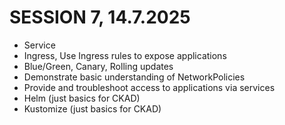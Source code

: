SESSION 7, 14.7.2025 
========================

* Service
* Ingress, Use Ingress rules to expose applications
* Blue/Green, Canary, Rolling updates
* Demonstrate basic understanding of NetworkPolicies
* Provide and troubleshoot access to applications via services
* Helm (just basics for CKAD)
* Kustomize (just basics for CKAD)